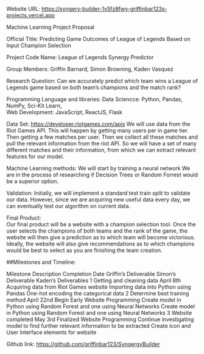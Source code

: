 Website URL: https://syngery-builder-1y5fz8fwy-griffinbar123s-projects.vercel.app


Machine Learning Project Proposal

Official Title: 
Predicting Game Outcomes of League of Legends Based on Input Champion Selection

Project Code Name:
League of Legends Synergy Predictor

Group Members: Griffin Barnard, Simon Browning, Kaden Vasquez

Research Question: Can we accurately predict which team wins a League of Legends game based on both team’s champions and the match rank?

Programming Language and libraries: 
Data Sciencce: Python, Pandas, NumPy, Sci-Kit Learn,  
Web Development: JavaScript, ReactJS, Flask

Data Set: https://developer.riotgames.com/apis
We will use data from the Riot Games API. This will happen by getting many users per in game tier. Then getting a few matches per user. Then we collect all these matches and pull the relevant information from the riot API. So we will have a set of many different matches and their information, from which we can extract relevant features for our model.

Machine Learning methods: 
We will start by training a neural network
We are in the process of researching if Decision Trees or Random Forrest would be a superior option.

Validation: Initially, we will implement a standard test train split to validate our data. However, since we are acquiring new useful data every day, we can eventually test our algorithm on current data.

Final Product:  
	Our final product will be a website with a champion selection tool. Once the user selects the champions of both teams and the rank of the game,  the website will then give a prediction as to which team will become victorious. Ideally, the website will also give recommendations as to which champions would be best to select as you are finishing the team creation.
 

##Milestones and Timeline: 

Milestone
Description
Completion Date
Griffin’s Deliverable
Simon’s Deliverable
Kaden’s Deliverables
1
Getting and cleaning data
April 8th
Acquiring data from Riot Games website
Importing data into Python using Pandas
One-hot encoding the categorical data
2
Determine best training method
April 22nd
Begin Early Website Programming
Create model in Python using Random Forest and one using Neural Networks
Create model in Python using Random Forest and one using Neural Networks
3
Website completed
May 3rd
Finalized Website Programming
Continue investigating model to find further relevant information to be extracted
Create icon and User Interface elements for website



Github link: https://github.com/griffinbar123/SyngergyBuilder



